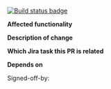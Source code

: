 <!-- If applicable 
- [ ] Documentation updated? 
-->

[![Build status badge](https://jenkins.docker.hpecorp.net/buildStatus/icon?job=sec-eng%2Fistio-spire%2F<branch_name>)](https://jenkins.docker.hpecorp.net/job/sec-eng/job/istio-spire/job/<branch_name>/) <!-- Please set the branch_name field of the CI Job -->

**Affected functionality**
<!-- Please provide a description of the affected functionality -->

**Description of change**
<!-- Please provide a description of the change -->

**Which Jira task this PR is related**
<!-- optional. [Jira task](https://jira-pro.its.hpecorp.net:8443/secure/RapidBoard.jspa?rapidView=6259&projectKey=ISTIOSPIRE&view=detail&selectedIssue=ISTIOSPIRE-<task_number>) -->

**Depends on**
<!-- optional. list of PR(s) that it depends on-->

Signed-off-by: <!--name --> <!--email -->
